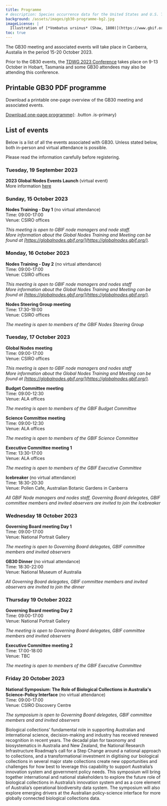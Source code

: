 ```yaml
---
title: Programme
# description: Species occurrence data for the United States and U.S. Territories.
background: /assets/images/gb30-programme-bg2.jpg
imageLicense: |
  Illustration of [*Vombatus ursinus* (Shaw, 1800)](https://www.gbif.org/species/2440301) from The mammals of Australia. Sydney: Thomas Richards, 1871. Via [flickr](https://flic.kr/p/re5gfN)
toc: true
---
```


The GB30 meeting and associated events will take place in Canberra, Austalia in the period 15-20 October 2023.  

Prior to the GB30 events, the [TDWG 2023 Conference](https://www.tdwg.org/conferences/2023/) takes place on 9-13 October in Hobart, Tasmania and some GB30 attendees may also be attending this conference.  


## Printable GB30 PDF programme

Download a printable one-page overview of the GB30 meeting and associated events.

[Download one-page programme](/assets/documents/programme.pdf){: .button .is-primary}

## List of events
Below is a list of all the events associated with GB30. 
Unless stated below, both in-person and virtual attendance is possible.  

Please read the information carefully before registering. 

### Tuesday, 19 September 2023

**2023 Global Nodes Events Launch** (virtual event)  
More information [here](https://www.gbif.org/event/1cdb04-93c3-4552-ac4c-d856eda/2023-global-nodes-events-launch)  



### Sunday, 15 October 2023

**Nodes Training - Day 1**  (no virtual attendance)  
Time: 09:00-17:00  
Venue: CSIRO offices  

*This meeting is open to GBIF node managers and node staff.*  
*More information about the Global Nodes Training and Meeting can be found at [https://globalnodes.gbif.org/](https://globalnodes.gbif.org/).*  

### Monday, 16 October 2023

**Nodes Training - Day 2**  (no virtual attendance)  
Time: 09:00-17:00  
Venue: CSIRO offices  
 
*This meeting is open to GBIF node managers and nodes staff*  
*More information about the Global Nodes Training and Meeting can be found at [https://globalnodes.gbif.org/](https://globalnodes.gbif.org/).*  

**Nodes Steering Group meeting**  
Time: 17:30-19:00   
Venue: CSIRO offices  

*The meeting is open to members of the GBIF Nodes Steering Group*

### Tuesday, 17 October 2023

**Global Nodes meeting**  
Time: 09:00-17:00  
Venue: CSIRO offices  

*This meeting is open to GBIF node managers and nodes staff*  
*More information about the Global Nodes Training and Meeting can be found at [https://globalnodes.gbif.org/](https://globalnodes.gbif.org/).*  

**Budget Committee meeting**  
Time: 09:00-12:30   
Venue: ALA offices   

*The meeting is open to members of the GBIF Budget Committee*

**Science Committee meeting**  
Time: 09:00-12:30   
Venue: ALA offices   

*The meeting is open to members of the GBIF Science Committee*

**Executive Committee meeting 1**  
Time: 13:30-17:00  
Venue: ALA offices    

*The meeting is open to members of the GBIF Executive Committee*

**Icebreaker**  (no virtual attendance)   
Time: 18:30-20:30   
Venue: Pollen Cafe, Australian Botanic Gardens in Canberra  

*All GBIF Node managers and nodes staff, Governing Board delegates, GBIF committee members and invited observers are invited to join the Icebreaker*

### Wednesday 18 October 2023
**Governing Board meeting Day 1**  
Time: 09:00-17:00   
Venue: National Portrait Gallery  

*The meeting is open to Governing Board delegates, GBIF committee members and invited observers*

**GB30 Dinner**  (no virtual attendance)   
Time: 18:30-22:00   
Venue: National Museum of Australia  

*All Governing Board delegates, GBIF committee members and invited observers are invited to join the dinner*

### Thursday 19 October 2022
**Governing Board meeting Day 2**  
Time: 09:00-17:00   
Venue: National Portrait Gallery  

*The meeting is open to Governing Board delegates, GBIF committee members and invited observers*  

**Executive Committee meeting 2**  
Time: 17:00-18:00   
Venue: TBC  

*The meeting is open to members of the GBIF Executive Committee* 

### Friday 20 October 2023
**National Symposium: The Role of Biological Collections in Australia's Science-Policy Interface**  (no virtual attendance)  
Time: 09:00-17:00   
Venue: CSIRO Discovery Centre  

*The symposium is open to Governing Board delegates, GBIF committee members and and invited observers*  

Biological collections' fundamental role in supporting Australian and international science, decision-making and industry has received renewed recognition in recent years. The decadal plan for taxonomy and biosystematics in Australia and New Zealand, the National Research Infrastructure Roadmap’s call for a Step Change around a national approach to collections, and a transformational investment in digitising our biological collections in several major state collections create new opportunities and challenges for how best to leverage this capability to support Australia’s innovation system and government policy needs. This symposium will bring together international and national stakeholders to explore the future role of biological collections in Australia’s innovation system and as a core element of Australia’s operational biodiversity data system. The symposium will also explore emerging drivers at the Australian policy-science interface for more globally connected biological collections data.  


